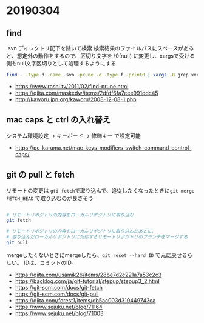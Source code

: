 # 20190304

## find

.svn ディレクトリ配下を除いて検索
検索結果のファイルパスにスペースがあると、想定外の動作をするので、区切り文字を \0(null) に変更し、xargsで受ける側もnull文字区切りとして処理するようにする

```sh
find . -type d -name .svn -prune -o -type f -print0 | xargs -0 grep xxx
```

* https://www.roshi.tv/2011/02/find-prune.html
* https://qiita.com/maskedw/items/2dfdf6fa7eee991ddc45
* http://kaworu.jpn.org/kaworu/2008-12-08-1.php


## mac caps と ctrl の入れ替え

システム環境設定 -> キーボード -> 修飾キー で設定可能

* https://pc-karuma.net/mac-keys-modifiers-switch-command-control-caps/


## git の pull と fetch

リモートの変更は `gti fetch`で取り込んで、追従したくなったときに`git merge FETCH_HEAD` で取り込むのが良さそう

```sh

# リモートリポジトリの内容をローカルリポジトリに取り込む
git fetch

# リモートリポジトリの内容をローカルリポジトリに取り込んだあとに、
# 取り込んだローカルリポジトリに対応するリモートリポジトリのブランチをマージする
git pull

```

mergeしたくないときにmergeしたら、`git reset --hard ID` で元に戻せるらしい。
IDは、コミットのID。

* https://qiita.com/usamik26/items/28be7d2c221a7a53c2c3
* https://backlog.com/ja/git-tutorial/stepup/stepup3_2.html
* https://git-scm.com/docs/git-fetch
* https://git-scm.com/docs/git-pull
* https://qiita.com/forest1/items/db5ac003d310449743ca
* https://www.sejuku.net/blog/71164
* https://www.sejuku.net/blog/71003

